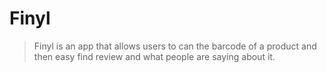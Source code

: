 # Finyl

> Finyl is an app that allows users to can the barcode of a product and then easy find review and what people are saying about it.